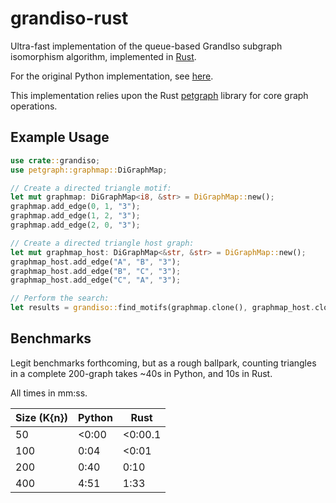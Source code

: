# grandiso-rust

Ultra-fast implementation of the queue-based GrandIso subgraph isomorphism algorithm, implemented in [Rust](https://www.rust-lang.org/).

For the original Python implementation, see [here](https://github.com/aplbrain/grandiso-networkx).

This implementation relies upon the Rust [petgraph](https://github.com/petgraph/petgraph) library for core graph operations.

## Example Usage

```rust
use crate::grandiso;
use petgraph::graphmap::DiGraphMap;
```

```rust
// Create a directed triangle motif:
let mut graphmap: DiGraphMap<i8, &str> = DiGraphMap::new();
graphmap.add_edge(0, 1, "3");
graphmap.add_edge(1, 2, "3");
graphmap.add_edge(2, 0, "3");

// Create a directed triangle host graph:
let mut graphmap_host: DiGraphMap<&str, &str> = DiGraphMap::new();
graphmap_host.add_edge("A", "B", "3");
graphmap_host.add_edge("B", "C", "3");
graphmap_host.add_edge("C", "A", "3");

// Perform the search:
let results = grandiso::find_motifs(graphmap.clone(), graphmap_host.clone());

```

## Benchmarks

Legit benchmarks forthcoming, but as a rough ballpark, counting triangles in a complete 200-graph takes ~40s in Python, and 10s in Rust.

All times in mm:ss.

| Size (K{n}) | Python | Rust    |
| ----------- | ------ | ------- |
| 50          | <0:00  | <0:00.1 |
| 100         | 0:04   | <0:01   |
| 200         | 0:40   | 0:10    |
| 400         | 4:51   | 1:33    |
